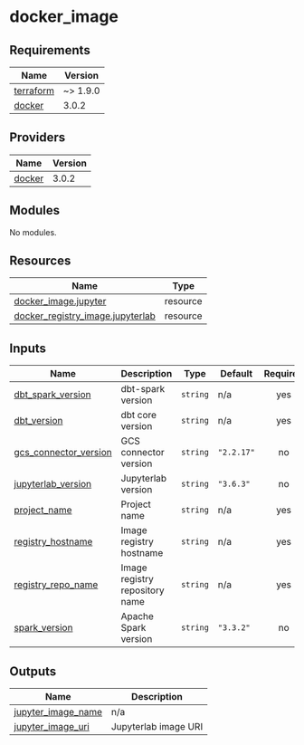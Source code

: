 # docker_image

<!-- BEGIN_TF_DOCS -->
## Requirements

| Name | Version |
|------|---------|
| <a name="requirement_terraform"></a> [terraform](#requirement\_terraform) | ~> 1.9.0 |
| <a name="requirement_docker"></a> [docker](#requirement\_docker) | 3.0.2 |

## Providers

| Name | Version |
|------|---------|
| <a name="provider_docker"></a> [docker](#provider\_docker) | 3.0.2 |

## Modules

No modules.

## Resources

| Name | Type |
|------|------|
| [docker_image.jupyter](https://registry.terraform.io/providers/kreuzwerker/docker/3.0.2/docs/resources/image) | resource |
| [docker_registry_image.jupyterlab](https://registry.terraform.io/providers/kreuzwerker/docker/3.0.2/docs/resources/registry_image) | resource |

## Inputs

| Name | Description | Type | Default | Required |
|------|-------------|------|---------|:--------:|
| <a name="input_dbt_spark_version"></a> [dbt\_spark\_version](#input\_dbt\_spark\_version) | dbt-spark version | `string` | n/a | yes |
| <a name="input_dbt_version"></a> [dbt\_version](#input\_dbt\_version) | dbt core version | `string` | n/a | yes |
| <a name="input_gcs_connector_version"></a> [gcs\_connector\_version](#input\_gcs\_connector\_version) | GCS connector version | `string` | `"2.2.17"` | no |
| <a name="input_jupyterlab_version"></a> [jupyterlab\_version](#input\_jupyterlab\_version) | Jupyterlab version | `string` | `"3.6.3"` | no |
| <a name="input_project_name"></a> [project\_name](#input\_project\_name) | Project name | `string` | n/a | yes |
| <a name="input_registry_hostname"></a> [registry\_hostname](#input\_registry\_hostname) | Image registry hostname | `string` | n/a | yes |
| <a name="input_registry_repo_name"></a> [registry\_repo\_name](#input\_registry\_repo\_name) | Image registry repository name | `string` | n/a | yes |
| <a name="input_spark_version"></a> [spark\_version](#input\_spark\_version) | Apache Spark version | `string` | `"3.3.2"` | no |

## Outputs

| Name | Description |
|------|-------------|
| <a name="output_jupyter_image_name"></a> [jupyter\_image\_name](#output\_jupyter\_image\_name) | n/a |
| <a name="output_jupyter_image_uri"></a> [jupyter\_image\_uri](#output\_jupyter\_image\_uri) | Jupyterlab image URI |
<!-- END_TF_DOCS -->
